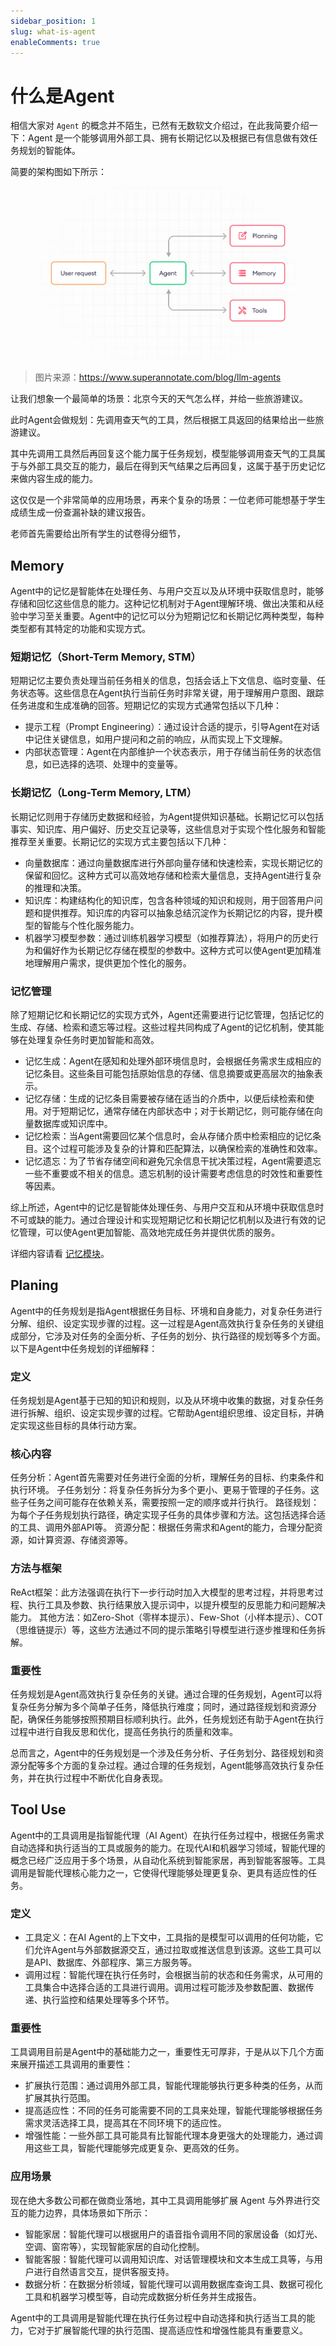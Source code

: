 ```yaml
---
sidebar_position: 1
slug: what-is-agent
enableComments: true
---
```


# 什么是Agent

相信大家对 `Agent` 的概念并不陌生，已然有无数软文介绍过，在此我简要介绍一下：Agent 是一个能够调用外部工具、拥有长期记忆以及根据已有信息做有效任务规划的智能体。

简要的架构图如下所示：

![llm-agent-components](./imgs/simple-llm-agent-structure.png)
> 图片来源：https://www.superannotate.com/blog/llm-agents

让我们想象一个最简单的场景：北京今天的天气怎么样，并给一些旅游建议。

此时Agent会做规划：先调用查天气的工具，然后根据工具返回的结果给出一些旅游建议。

其中先调用工具然后再回复这个能力属于任务规划，模型能够调用查天气的工具属于与外部工具交互的能力，最后在得到天气结果之后再回复，这属于基于历史记忆来做内容生成的能力。

这仅仅是一个非常简单的应用场景，再来个复杂的场景：一位老师可能想基于学生成绩生成一份查漏补缺的建议报告。

老师首先需要给出所有学生的试卷得分细节，

## Memory

Agent中的记忆是智能体在处理任务、与用户交互以及从环境中获取信息时，能够存储和回忆这些信息的能力。这种记忆机制对于Agent理解环境、做出决策和从经验中学习至关重要。Agent中的记忆可以分为短期记忆和长期记忆两种类型，每种类型都有其特定的功能和实现方式。

### 短期记忆（Short-Term Memory, STM）

短期记忆主要负责处理当前任务相关的信息，包括会话上下文信息、临时变量、任务状态等。这些信息在Agent执行当前任务时非常关键，用于理解用户意图、跟踪任务进度和生成准确的回答。短期记忆的实现方式通常包括以下几种：
* 提示工程（Prompt Engineering）：通过设计合适的提示，引导Agent在对话中记住关键信息，如用户提问和之前的响应，从而实现上下文理解。
* 内部状态管理：Agent在内部维护一个状态表示，用于存储当前任务的状态信息，如已选择的选项、处理中的变量等。

### 长期记忆（Long-Term Memory, LTM）
长期记忆则用于存储历史数据和经验，为Agent提供知识基础。长期记忆可以包括事实、知识库、用户偏好、历史交互记录等，这些信息对于实现个性化服务和智能推荐至关重要。长期记忆的实现方式主要包括以下几种：

* 向量数据库：通过向量数据库进行外部向量存储和快速检索，实现长期记忆的保留和回忆。这种方式可以高效地存储和检索大量信息，支持Agent进行复杂的推理和决策。
* 知识库：构建结构化的知识库，包含各种领域的知识和规则，用于回答用户问题和提供推荐。知识库的内容可以抽象总结沉淀作为长期记忆的内容，提升模型的智能与个性化服务能力。
* 机器学习模型参数：通过训练机器学习模型（如推荐算法），将用户的历史行为和偏好作为长期记忆存储在模型的参数中。这种方式可以使Agent更加精准地理解用户需求，提供更加个性化的服务。

### 记忆管理
除了短期记忆和长期记忆的实现方式外，Agent还需要进行记忆管理，包括记忆的生成、存储、检索和遗忘等过程。这些过程共同构成了Agent的记忆机制，使其能够在处理复杂任务时更加智能和高效。

* 记忆生成：Agent在感知和处理外部环境信息时，会根据任务需求生成相应的记忆条目。这些条目可能包括原始信息的存储、信息摘要或更高层次的抽象表示。
* 记忆存储：生成的记忆条目需要被存储在适当的介质中，以便后续检索和使用。对于短期记忆，通常存储在内部状态中；对于长期记忆，则可能存储在向量数据库或知识库中。
* 记忆检索：当Agent需要回忆某个信息时，会从存储介质中检索相应的记忆条目。这个过程可能涉及复杂的计算和匹配算法，以确保检索的准确性和效率。
* 记忆遗忘：为了节省存储空间和避免冗余信息干扰决策过程，Agent需要遗忘一些不重要或不相关的信息。遗忘机制的设计需要考虑信息的时效性和重要性等因素。

综上所述，Agent中的记忆是智能体处理任务、与用户交互和从环境中获取信息时不可或缺的能力。通过合理设计和实现短期记忆和长期记忆机制以及进行有效的记忆管理，可以使Agent更加智能、高效地完成任务并提供优质的服务。

详细内容请看 [记忆模块](./01-memory.md)。

## Planing

Agent中的任务规划是指Agent根据任务目标、环境和自身能力，对复杂任务进行分解、组织、设定实现步骤的过程。这一过程是Agent高效执行复杂任务的关键组成部分，它涉及对任务的全面分析、子任务的划分、执行路径的规划等多个方面。以下是Agent中任务规划的详细解释：

### 定义

任务规划是Agent基于已知的知识和规则，以及从环境中收集的数据，对复杂任务进行拆解、组织、设定实现步骤的过程。它帮助Agent组织思维、设定目标，并确定实现这些目标的具体行动方案。

### 核心内容

任务分析：Agent首先需要对任务进行全面的分析，理解任务的目标、约束条件和执行环境。
子任务划分：将复杂任务拆分为多个更小、更易于管理的子任务。这些子任务之间可能存在依赖关系，需要按照一定的顺序或并行执行。
路径规划：为每个子任务规划执行路径，确定实现子任务的具体步骤和方法。这包括选择合适的工具、调用外部API等。
资源分配：根据任务需求和Agent的能力，合理分配资源，如计算资源、存储资源等。

### 方法与框架

ReAct框架：此方法强调在执行下一步行动时加入大模型的思考过程，并将思考过程、执行工具及参数、执行结果放入提示词中，以提升模型的反思能力和问题解决能力。
其他方法：如Zero-Shot（零样本提示）、Few-Shot（小样本提示）、COT（思维链提示）等，这些方法通过不同的提示策略引导模型进行逐步推理和任务拆解。

### 重要性

任务规划是Agent高效执行复杂任务的关键。通过合理的任务规划，Agent可以将复杂任务分解为多个简单子任务，降低执行难度；同时，通过路径规划和资源分配，确保任务能够按照预期目标顺利执行。此外，任务规划还有助于Agent在执行过程中进行自我反思和优化，提高任务执行的质量和效率。

总而言之，Agent中的任务规划是一个涉及任务分析、子任务划分、路径规划和资源分配等多个方面的复杂过程。通过合理的任务规划，Agent能够高效执行复杂任务，并在执行过程中不断优化自身表现。

## Tool Use

Agent中的工具调用是指智能代理（AI Agent）在执行任务过程中，根据任务需求自动选择和执行适当的工具或服务的能力。在现代AI和机器学习领域，智能代理的概念已经广泛应用于多个场景，从自动化系统到智能家居，再到智能客服等。工具调用是智能代理核心能力之一，它使得代理能够处理更复杂、更具有适应性的任务。

### 定义

* 工具定义：在AI Agent的上下文中，工具指的是模型可以调用的任何功能，它们允许Agent与外部数据源交互，通过拉取或推送信息到该源。这些工具可以是API、数据库、外部程序、第三方服务等。
* 调用过程：智能代理在执行任务时，会根据当前的状态和任务需求，从可用的工具集合中选择合适的工具进行调用。调用过程可能涉及参数配置、数据传递、执行监控和结果处理等多个环节。

### 重要性

工具调用目前是Agent中的基础能力之一，重要性无可厚非，于是从以下几个方面来展开描述工具调用的重要性：

* 扩展执行范围：通过调用外部工具，智能代理能够执行更多种类的任务，从而扩展其执行范围。
* 提高适应性：不同的任务可能需要不同的工具来处理，智能代理能够根据任务需求灵活选择工具，提高其在不同环境下的适应性。
* 增强性能：一些外部工具可能具有比智能代理本身更强大的处理能力，通过调用这些工具，智能代理能够完成更复杂、更高效的任务。

### 应用场景

现在绝大多数公司都在做商业落地，其中工具调用能够扩展 Agent 与外界进行交互的能力边界，具体场景如下所示：

* 智能家居：智能代理可以根据用户的语音指令调用不同的家居设备（如灯光、空调、窗帘等），实现智能家居的自动化控制。
* 智能客服：智能代理可以调用知识库、对话管理模块和文本生成工具等，与用户进行自然语言交互，提供客服支持。
* 数据分析：在数据分析领域，智能代理可以调用数据库查询工具、数据可视化工具和机器学习模型等，自动完成数据分析任务并生成报告。

Agent中的工具调用是智能代理在执行任务过程中自动选择和执行适当工具的能力，它对于扩展智能代理的执行范围、提高适应性和增强性能具有重要意义。
